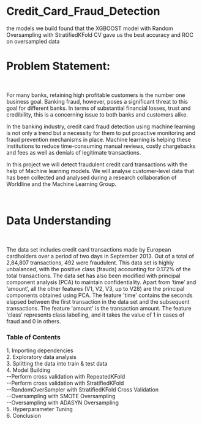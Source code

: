 # Credit_Card_Fraud_Detection
 the models we build found that the XGBOOST model with Random Oversampling with StratifiedKFold CV gave us the best accuracy and ROC on oversampled data
<br>
<h1>Problem Statement:</h1>
<br>
<p> For many banks, retaining high profitable customers is the number one business goal. Banking fraud, however, poses a significant threat to this goal for different banks. In terms of substantial financial losses, trust and credibility, this is a concerning issue to both banks and customers alike.

In the banking industry, credit card fraud detection using machine learning is not only a trend but a necessity for them to put proactive monitoring and fraud prevention mechanisms in place. Machine learning is helping these institutions to reduce time-consuming manual reviews, costly chargebacks and fees as well as denials of legitimate transactions.

In this project we will detect fraudulent credit card transactions with the help of Machine learning models. We will analyse customer-level data that has been collected and analysed during a research collaboration of Worldline and the Machine Learning Group.</p>
<br>

<h1>Data Understanding </h1>
<br>
<p>The data set includes credit card transactions made by European cardholders over a period of two days in September 2013. Out of a total of 2,84,807 transactions, 492 were fraudulent. This data set is highly unbalanced, with the positive class (frauds) accounting for 0.172% of the total transactions. The data set has also been modified with principal component analysis (PCA) to maintain confidentiality. Apart from ‘time’ and ‘amount’, all the other features (V1, V2, V3, up to V28) are the principal components obtained using PCA. The feature 'time' contains the seconds elapsed between the first transaction in the data set and the subsequent transactions. The feature 'amount' is the transaction amount. The feature 'class' represents class labelling, and it takes the value of 1 in cases of fraud and 0 in others.</p>

<h3>Table of Contents</h3>
<p>
1. Importing dependencies <br>
2. Exploratory data analysis <br>
3. Splitting the data into train & test data <br>
4. Model Building<br>
    --Perform cross validation with RepeatedKFold <br>
    --Perform cross validation with StratifiedKFold <br>
    --RandomOverSampler with StratifiedKFold Cross Validation <br>
    --Oversampling with SMOTE Oversampling <br>
    --Oversampling with ADASYN Oversampling <br>
5. Hyperparameter Tuning <br>
6. Conclusion <br>
</p>
